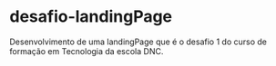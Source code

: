 # desafio-landingPage
Desenvolvimento de uma landingPage que é o desafio 1 do curso de formação em Tecnologia da  escola DNC.
